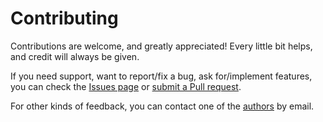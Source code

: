 # Contributing

Contributions are welcome, and greatly appreciated! Every little bit helps, and credit will always be given.

If you need support, want to report/fix a bug, ask for/implement features, you can check the
[Issues page](https://github.com/whitemech/logaut/issues)
or [submit a Pull request](https://github.com/whitemech/logaut/pulls).

For other kinds of feedback, you can contact one of the [authors](./authors.md) by email.
